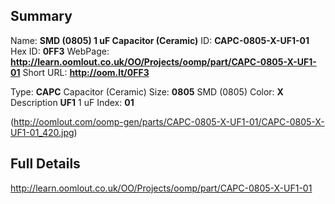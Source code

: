 

 ## Summary
Name: __SMD (0805) 1 uF Capacitor (Ceramic)__
ID: __CAPC-0805-X-UF1-01__
Hex ID: __0FF3__
WebPage: __http://learn.oomlout.co.uk/OO/Projects/oomp/part/CAPC-0805-X-UF1-01__
Short URL: __http://oom.lt/0FF3__

Type: __CAPC__ Capacitor (Ceramic) 
Size: __0805__ SMD (0805) 
Color: __X__  
Description __UF1__ 1 uF 
Index: __01__


(http://oomlout.com/oomp-gen/parts/CAPC-0805-X-UF1-01/CAPC-0805-X-UF1-01_420.jpg)


 ## Full Details
 http://learn.oomlout.co.uk/OO/Projects/oomp/part/CAPC-0805-X-UF1-01














